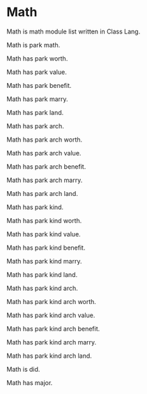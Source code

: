 # Math

Math is math module list written in Class Lang.

Math is park math.

Math has park worth.

Math has park value.

Math has park benefit.

Math has park marry.

Math has park land.

Math has park arch.

Math has park arch worth.

Math has park arch value.

Math has park arch benefit.

Math has park arch marry.

Math has park arch land.

Math has park kind.

Math has park kind worth.

Math has park kind value.

Math has park kind benefit.

Math has park kind marry.

Math has park kind land.

Math has park kind arch.

Math has park kind arch worth.

Math has park kind arch value.

Math has park kind arch benefit.

Math has park kind arch marry.

Math has park kind arch land.

Math is did.

Math has major.